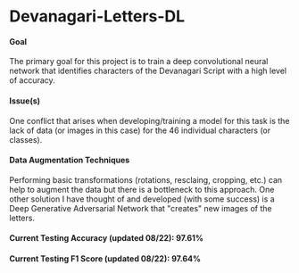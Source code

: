 # Devanagari-Letters-DL

#### Goal
The primary goal for this project is to train a deep convolutional neural network that identifies characters of the Devanagari Script with a high level of accuracy.

#### Issue(s)
One conflict that arises when developing/training a model for this task is the lack of data (or images in this case) for the 46 individual characters (or classes). 

#### Data Augmentation Techniques
Performing basic transformations (rotations, resclaing, cropping, etc.) can help to augment the data but there is a bottleneck to this approach. 
One other solution I have thought of and developed (with some success) is a Deep Generative Adversarial Network that "creates" new images of the letters. 

#### Current Testing Accuracy (updated 08/22): 97.61%
#### Current Testing F1 Score (updated 08/22): 97.64%
